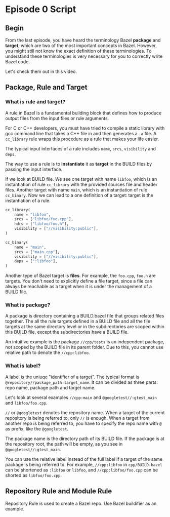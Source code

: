 # Episode 0 Script

## Begin

From the last episode, you have heard the terminology Bazel **package** and **target**, which are two of the most important concepts in Bazel. However, you might still not know the exact definition of these terminologies. To understand these terminologies is very necessary for you to correctly write Bazel code.

Let's check them out in this video.

## Package, Rule and Target

### What is rule and target?

A rule in Bazel is a fundamental building block that defines how to produce output files from the input files or rule arguments.

For C or C++ developers, you must have tried to compile a static library with gcc command line that takes a C++ file in and then generates a `.a` file. A `cc_library` rule wraps this procedure as a rule that makes your life easier.

The typical input interfaces of a rule includes `name`, `srcs`, `visibility` and `deps`.

The way to use a rule is to **instantiate** it as **target** in the BUILD files by passing the input interface.

If we look at BUILD file. We see one target with name `libfoo`, which is an instantiation of rule `cc_library` with the provided sources file and header files. Another target with name `main`, which is an instantiation of rule `cc_binary`. Now we can lead to a one definition of a target: target is the instantiation of a rule.

```python
cc_library(
    name = "libfoo",
    srcs = ["libfoo/foo.cpp"],
    hdrs = ["libfoo/foo.h"],
    visibility = ["//visibility:public"],
)

cc_binary(
    name = "main",
    srcs = ["main.cpp"],
    visibility = ["//visibility:public"],
    deps = [":libfoo"],
)
```

Another type of Bazel target is **files**. For example, the `foo.cpp`, `foo.h` are targets. You don't need to explicitly define a file target, since a file can always be reachable as a target when it is under the management of a BUILD file.

### What is package?

A package is directory containing a BUILD.bazel file that groups related files together. The all the rule targets defined in a BUILD file and all the file targets at the same directory level or in the subdirectories are scoped within this BUILD file, except the subdirectories have a BUILD file.

An intuitive example is the package `//cpp/tests` is an independent package, not scoped by the BUILD file in its parent folder. Due to this, you cannot use relative path to denote the `//cpp:libfoo`.

### What is label?

A label is the uniuqe "identifier of a target". The typical format is `@repository//package_path:target_name`. It can be divided as three parts: repo name, package path and target name.

Let's look at several examples `//cpp:main` and `@googletest//:gtest_main` and `libfoo/foo.cpp`.

`//` or `@googletest` denotes the repository name. When a target of the current repository is being referred to, only `//` is enough. When a target from another repo is being referred to, you have to specify the repo name with `@` as prefix, like the `@googletest`.

The package name is the directory path of its BUILD file. If the package is at the repository root, the path will be empty, as you see in `@googletest//:gtest_main`.

You can use the relative label instead of the full label if a target of the same package is being referred to. For example, `//cpp:libfoo` in `cpp/BUILD.bazel` can be shortened as `:libfoo` or `libfoo`, and `//cpp:libfoo/foo.cpp` can be shorted as `libfoo/foo.cpp`.

## Repository Rule and Module Rule

Repository Rule is used to create a Bazel repo.
Use Bazel buildifier as an example.
